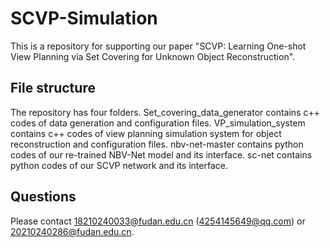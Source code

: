 # SCVP-Simulation
This is a repository for supporting our paper "SCVP: Learning One-shot View Planning via Set Covering for Unknown Object Reconstruction".
## File structure
The repository has four folders.
Set_covering_data_generator contains c++ codes of data generation and configuration files. 
VP_simulation_system contains c++ codes of view planning simulation system for object reconstruction and configuration files. 
nbv-net-master contains python codes of our re-trained NBV-Net model and its interface. 
sc-net contains python codes of our SCVP network and its interface.
## Questions
Please contact 18210240033@fudan.edu.cn (4254145649@qq.com) or 20210240286@fudan.edu.cn.
